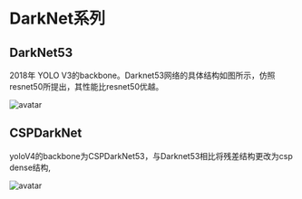 # DarkNet系列

## DarkNet53
2018年
YOLO V3的backbone。Darknet53网络的具体结构如图所示，仿照resnet50所提出，其性能比resnet50优越。

![avatar](https://img-blog.csdnimg.cn/img_convert/851961d6eb2171a4c7e2fa73d90c0555.png#pic_center)

## CSPDarkNet
yoloV4的backbone为CSPDarkNet53，与Darknet53相比将残差结构更改为csp dense结构,

![avatar](https://img-blog.csdnimg.cn/img_convert/b552f7033037bd2d7313a0e208d47028.png)
